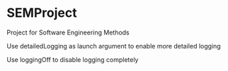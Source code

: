 # SEMProject
Project for Software Engineering Methods

Use detailedLogging as launch argument to enable more detailed logging

Use loggingOff to disable logging completely
